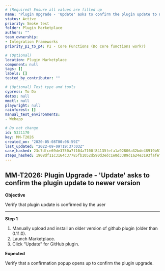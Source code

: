 ```yaml
---
# (Required) Ensure all values are filled up
name: "Plugin Upgrade - 'Update' asks to confirm the plugin update to newer version"
status: Active
priority: Smoke test
folder: Plugin Marketplace
authors: ""
team_ownership: 
- Integration Frameworks
priority_p1_to_p4: P2 - Core Functions (Do core functions work?)

# (Optional)
location: Plugin Marketplace
component: null
tags: []
labels: []
tested_by_contributor: ""

# (Optional) Test type and tools
cypress: To Do
detox: null
mmctl: null
playwright: null
rainforest: []
manual_test_environments: 
- Webapp

# Do not change
id: 5321170
key: MM-T2026
created_on: "2020-05-08T00:08:59Z"
last_updated: "2022-09-09T19:37:03Z"
case_hashed: 23c7dfce69de3750a7f104a7100f84135fefa1a92806a32bde48919b5164303685935814be71f2e177687b7d65e0efad
steps_hashed: 1908df11c3164c37785fb1052d590d3edc1e0d3389d1a24e3193fafefa67ef2a1d1ef475648a31c6ff837038b5ccdc85
---
```


<!-- (Auto-generated) Based on frontmatter's "key" and "name" -->

## MM-T2026: Plugin Upgrade - 'Update' asks to confirm the plugin update to newer version

**Objective**

Verify that plugin update is confirmed by the user

---

**Step 1**

1. Manually upload and install an older version of github plugin (older than 0.11.0).
2. Launch Marketplace.
3. Click “Update” for GitHub plugin.

**Expected**

Verify that a confirmation popup opens up to confirm the plugin upgrade.
